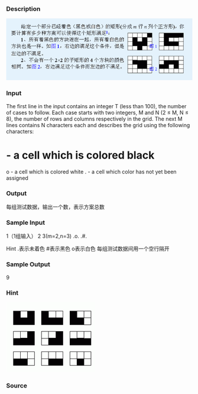 
### Description
![](/JudgeOnline/upload/201312/11(5).jpg)
### Input
The first line in the input contains an integer T (less than 100), the number of cases to follow. Each case starts with two integers, M and N (2 ≤ M, N ≤ 8), the number of rows and columns respectively in the grid. The next M lines contains N characters each and describes the grid using the following characters: 
# - a cell which is colored black
o - a cell which is colored white
. - a cell which color has not yet been assigned 

### Output
每组测试数据，输出一个数，表示方案总数
### Sample Input
1（1组输入）
2 3(m=2,n=3)
.o.
.#.

Hint
.表示未着色
#表示黑色
o表示白色
每组测试数据间用一个空行隔开



### Sample Output
9

### Hint
![](/JudgeOnline/upload/201312/11(6).jpg)
### Source

